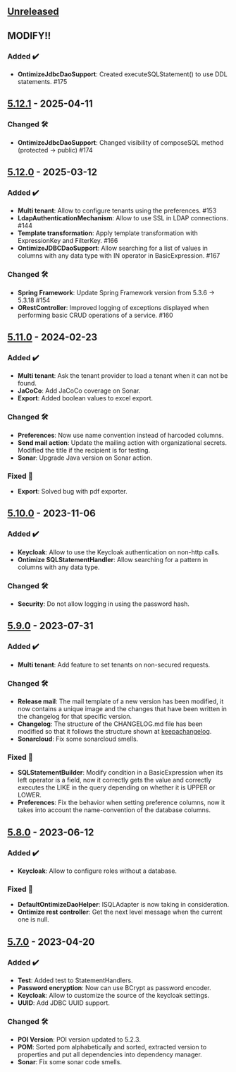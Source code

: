 <!-- ## [Unreleased] -->
<!-- ### Breaking changes ⚠ -->
<!-- ### Added ✔️-->
<!-- ### Changed 🛠️-->
<!-- ### Deprecated 🛑-->
<!-- ### Removed 🗑️-->
<!-- ### Fixed 🐛-->
<!-- ### Security 🛡️-->

## [Unreleased]
## MODIFY!!
### Added ✔️
* **OntimizeJdbcDaoSupport**: Created executeSQLStatement() to use DDL statements. #175
## [5.12.1] - 2025-04-11
### Changed 🛠️
* **OntimizeJdbcDaoSupport**: Changed visibility of composeSQL method (protected → public) #174
## [5.12.0] - 2025-03-12
### Added ✔️
* **Multi tenant**: Allow to configure tenants using the preferences. #153
* **LdapAuthenticationMechanism**: Allow to use SSL in LDAP connections. #144
* **Template transformation**: Apply template transformation with ExpressionKey and FilterKey. #166
* **OntimizeJDBCDaoSupport**: Allow searching for a list of values in columns with any data type with IN operator in BasicExpression. #167
### Changed 🛠️
* **Spring Framework**: Update Spring Framework version from 5.3.6 → 5.3.18 #154
* **ORestController**: Improved logging of exceptions displayed when performing basic CRUD operations of a service. #160
## [5.11.0] - 2024-02-23
### Added ✔️
* **Multi tenant**: Ask the tenant provider to load a tenant when it can not be found.
* **JaCoCo**: Add JaCoCo coverage on Sonar.
* **Export**: Added boolean values to excel export.
### Changed 🛠️
* **Preferences**: Now use name convention instead of harcoded columns.
* **Send mail action**: Update the mailing action with organizational secrets. Modified the title if the recipient is for testing.
* **Sonar**: Upgrade Java version on Sonar action.
### Fixed 🐛
* **Export**: Solved bug with pdf exporter.
## [5.10.0] - 2023-11-06
### Added ✔️
* **Keycloak**: Allow to use the Keycloak authentication on non-http calls.
* **Ontimize SQLStatementHandler**: Allow searching for a pattern in columns with any data type.
### Changed 🛠️
* **Security**: Do not allow logging in using the password hash.
## [5.9.0] - 2023-07-31
### Added ✔️
* **Multi tenant**: Add feature to set tenants on non-secured requests.
### Changed 🛠️
* **Release mail**: The mail template of a new version has been modified, it now contains a unique image and the changes that have been written in the changelog for that specific version.
* **Changelog**: The structure of the CHANGELOG.md file has been modified so that it follows the structure shown at  [keepachangelog](https://keepachangelog.com/).
* **Sonarcloud**: Fix some sonarcloud smells.
### Fixed 🐛
* **SQLStatementBuilder**: Modify condition in a BasicExpression when its left operator is a field, now it correctly gets the value and correctly executes the LIKE in the query depending on whether it is UPPER or LOWER.
* **Preferences**: Fix the behavior when setting preference columns, now it takes into account the name-convention of the database columns.
## [5.8.0] - 2023-06-12
### Added ✔️
* **Keycloak**: Allow to configure roles without a database.
### Fixed 🐛
* **DefaultOntimizeDaoHelper**: ISQLAdapter is now taking in consideration.
* **Ontimize rest controller**: Get the next level message when the current one is null.
## [5.7.0] - 2023-04-20
### Added ✔️
* **Test**: Added test to StatementHandlers.
* **Password encryption**: Now can use BCrypt as password encoder.
* **Keycloak**: Allow to customize the source of the keycloak settings.
* **UUID**: Add JDBC UUID support.
### Changed 🛠️
* **POI Version**: POI version updated to 5.2.3.
* **POM**: Sorted pom alphabetically and sorted, extracted version to properties and put all dependencies into dependency manager.
* **Sonar**: Fix some sonar code smells.

[unreleased]: https://github.com/ontimize/ontimize-jee/compare/5.12.1...HEAD
[5.12.1]: https://github.com/ontimize/ontimize-jee/compare/5.12.0...5.12.1
[5.12.0]: https://github.com/ontimize/ontimize-jee/compare/5.11.0...5.12.0
[5.11.0]: https://github.com/ontimize/ontimize-jee/compare/5.10.0...5.11.0
[5.10.0]: https://github.com/ontimize/ontimize-jee/compare/5.9.0...5.10.0
[5.9.0]: https://github.com/ontimize/ontimize-jee/compare/5.8.0...5.9.0
[5.8.0]: https://github.com/ontimize/ontimize-jee/compare/5.7.0...5.8.0
[5.7.0]: https://github.com/ontimize/ontimize-jee/compare/5.6.0...5.7.0
